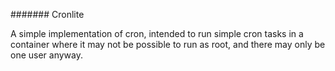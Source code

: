 ####### Cronlite

A simple implementation of cron, intended to run simple cron tasks in a container where it may not be possible to run as root, and there may only be one user anyway.
